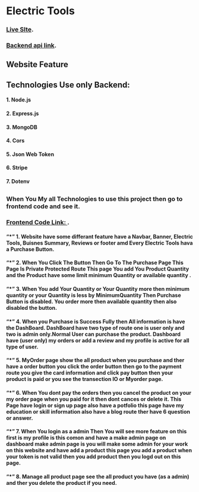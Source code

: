 # Electric Tools

 ### [Live SIte](https://tools-a576c.web.app/).

 ### [Backend api link]([https://tools-a576c.web.app/](https://mighty-ridge-59560.herokuapp.com/)).
 
## Website Feature


## Technologies Use only Backend:
#### 1. Node.js                 
#### 2. Express.js
#### 3. MongoDB
#### 4. Cors
#### 5. Json Web Token
#### 6. Stripe
#### 7. Dotenv

##

### When You My all Technologies to use this project then go to frontend code and see it.
###  [Frontend Code Link: ](https://github.com/programming-hero-web-course1/manufacturer-website-client-side-Tanjinhossain1).


#### “*” 1. Website have some differant feature have a Navbar, Banner, Electric Tools, Buisnes Summary, Reviews or footer amd Every Electric Tools hava a Purchase Button.

#### “*” 2. When You Click The Button Then Go To The Purchase Page This Page Is Private Protected Route This page You add You Product Quantity and the Product have some limit minimum Quantity or available quantity .

#### “*” 3. When You add Your Quantity or Your Quantity more then minimum quantity or your Quantity is less by MinimumQuantity Then Purchase Button is disabled. You order more then available quantity then also disabled the button.

#### “*” 4. When you Purchase is Success Fully then All information is have the DashBoard. DashBoard have two type of route one is user only and two is admin only.Normal User can purchase the product. Dashboard have (user only) my orders or add a review and my profile is active for all type of user.

#### “*” 5. MyOrder page show the all product when you purchase and ther have a order button you click the order button then go to the payment route you give the card information and click pay button then your product is paid or you see the transection IO or Myorder page.  

#### “*” 6. When You dont pay the orders then you cancel the product on your my order page when you paid for it then dont cances or delete it. This Page have login or sign up page also have a potfolio this page have my education or skill information also have a blog route ther have 6 question or answer.

#### “*” 7. When You login as a admin Then You will see more feature on this first is my profile is this comon and have a make admin page on dashboard make admin page is you will make some admin for your work on this website and have add a product this page you add a product when your token is not valid then you add product then you logd out on this page.
#### “*” 8. Manage all product page see the all product you have (as a admin) and ther you delete the product if you need.

